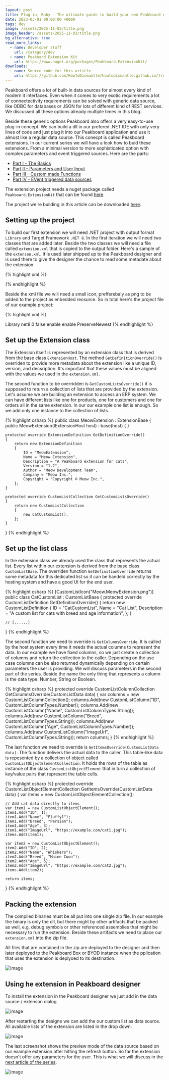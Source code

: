 ```yaml
---
layout: post
title: Plug-in, Baby - The ultimate guide to build your own Peakboard extensions - The Basics
date: 2023-03-01 00:00:00 +0000
tags: dev
image: /assets/2025-11-03/title.png
image_header: /assets/2025-11-03/title.png
bg_alternative: true
read_more_links:
  - name: Developer stuff
    url: /category/dev
  - name: Peakoard Extension Kit
    url: https://www.nuget.org/packages/Peakboard.ExtensionKit/
downloads:
  - name: Source code for this article
    url: https://github.com/HowToDismantle/howtodismantle.github.io/tree/main/assets/2025-12-05/MeowExtension
---
```

Peakboard offers a lot of built-in data sources for almost every kind of modern it interfaces. Even when it comes to very exotic requirements a lot of connectectivity requirements can be solved with generic data source, like ODBC for databases or JSON for lots of different kind of REST services. We discussed all these options already multiple times in this blog.

Beside these generic options Peakboard also offers a very easy-to-use plug-in concept. We can build a dll in our prefered .NET IDE with only very lines of code and just plug it into our Peakboard application and use it almost like a regular data source. This conecpt is called Peakboard extensions. In our current series we will have a look how to buid these extensions. From a minimal version to more sophisticated option with complex parameters and event triggered sources. Here are the parts:

* [Part I - The Basics](/Plug-in-Baby-The-ultimate-guide-to-build-your-own-Peakboard-extensions-The-Basics.html)
* [Part II - Parameters and User Input](/Plug-in-Baby-The-ultimate-guide-to-build-your-own-Peakboard-extensions-Parameters-and-User-Input.html)
* [Part III - Custom made Functions](/Plug-in-Baby-The-ultimate-guide-to-build-your-own-Peakboard-extensions-Fun-with-Functions.html)
* [Part IV - EVent triggered data sources](/Plug-in-Baby-The-ultimate-guide-to-build-your-own-Peakboard-extensions-Event-triggered-data-sources.html)

The extension project needs a nuget package called `Peakboard.ExtensionKit` that can be found [here](https://www.nuget.org/packages/Peakboard.ExtensionKit/). 

The project we're building in this article can be downloaded [here](https://github.com/HowToDismantle/howtodismantle.github.io/tree/main/assets/2025-12-05/MeowExtension).

## Setting up the project

To build our first extension we will need .NET project with output format `Library` and Target Framework `.NET 8`. In the first iteration we will need two classes that are added later. Beside the two classes we will need a file called `extension.xml` that is copied to the output folder. Here's a sample of the `extenson.xml`. It is used later shipped up to the Peakboard designer and is used there to give the designer the chance to read some metadate about the extension. 

{% highlight xml %}
<?xml version="1.0" encoding="utf-8" ?>
<ExtensionCatalog xmlns="http://schemas.peakboard.com/pbmx/2020/extensions">
  <Extensions>
    <Extension ID="MeowExtension"
               Path="Meow.dll"
               version="1.2"
               Class="MeowExtension.MeowExtension" />
  </Extensions>
</ExtensionCatalog>
{% endhighlight %}

Beside the xml file we will need a small icon, prefferebaly as png to be added to the project as enbedded reosurce. So in total here's the project file of our example project:

{% highlight xml %}
<Project Sdk="Microsoft.NET.Sdk">

  <PropertyGroup>
    <OutputType>Library</OutputType>
    <TargetFramework>net8.0</TargetFramework>
    <GenerateAssemblyInfo>false</GenerateAssemblyInfo>
    <ImplicitUsings>enable</ImplicitUsings>
    <Nullable>enable</Nullable>
  </PropertyGroup>

  <ItemGroup>
    <PackageReference Include="Peakboard.ExtensionKit" Version="4.1.0" />
  </ItemGroup>

  <ItemGroup>
    <None Include="extension.xml">
      <CopyToOutputDirectory>PreserveNewest</CopyToOutputDirectory>
    </None>
    <EmbeddedResource Include="MeowExtension.png" />
  </ItemGroup>

</Project>
{% endhighlight %}

## Set up the Extension class

The Extension itself is represented by an extension class that is derived from the base class `ExtensionHost`. The method `GetDefinitionOverride()` is overriden to provide more metadata about the extension like a unique ID, version, and decsription. It's important that these values must be aligned with the values we used in the `extension.xml`.

The second function to be overridden is `GetCustomListsOverride()` it is supposed to return a collection of lists that are provided by the extension. Let's assume we are building an extension to access an ERP system. We can have different lists like one for products, one for customers and one for orders all in the same extension. In our our example one list is enough. So we add only one instance to the collection of lists.

{% highlight csharp %}
public class MeowExtension : ExtensionBase
{
    public MeowExtension(IExtensionHost host) : base(host) { }
    
    protected override ExtensionDefinition GetDefinitionOverride()
    {
        return new ExtensionDefinition
        {
            ID = "MeowExtension",
            Name = "Meow Extension",
            Description = "A Peakboard extension for cats",
            Version = "1.2",
            Author = "Meow Development Team",
            Company = "Meow Inc.",
            Copyright = "Copyright © Meow Inc.",
        };
    }

    protected override CustomListCollection GetCustomListsOverride()
    {
        return new CustomListCollection
        {
            new CatCustomList(),
        };
    }
}
{% endhighlight %}

## Set up the list class

In the extension class we already used the class that represents the actual list. Every list within our extension is derived from the base class `CustomListBase`. The overriden function `GetDefinitionOverride` returns some metadata for this dedicated list so it can be handeld correctly by the hosting system and have a good UI for the end user.

{% highlight csharp %}
[CustomListIcon("Meow.MeowExtension.png")]
public class CatCustomList : CustomListBase
{
    protected override CustomListDefinition GetDefinitionOverride()
    {
        return new CustomListDefinition
        {
            ID = "CatCustomList",
            Name = "Cat List",
            Description = "A custom list for cats with breed and age information",
        };
    }

    // [......]

}
{% endhighlight %}

The second function we need to override is `GetColumnsOverride`. It is called by the host system every time it needs the actual columns to represent the data. In our example we have fixed columns, so we just create a collection of columns and return the collection to the caller. Depending on the use case columns can be also returned dynamically depending on certain parameters the user is providing. We will discuss parameters in the second part of the series. Beside the name the only thing that represents a column is the data type: Number, String or Boolean.

{% highlight csharp %}
protected override CustomListColumnCollection GetColumnsOverride(CustomListData data)
{
    var columns = new CustomListColumnCollection();
    columns.Add(new CustomListColumn("ID", CustomListColumnTypes.Number));
    columns.Add(new CustomListColumn("Name", CustomListColumnTypes.String));
    columns.Add(new CustomListColumn("Breed", CustomListColumnTypes.String));
    columns.Add(new CustomListColumn("Age", CustomListColumnTypes.Number));
    columns.Add(new CustomListColumn("ImageUrl", CustomListColumnTypes.String));
    return columns;
}
{% endhighlight %}

The last function we need to override is `GetItemsOverride(CustomListData data)`. The function delivers the actual data to the caller. This table-like data is repesented by a collection of object called `CustomListObjectElementCollection`. It holds the rows of the table as instance of the class `CustomListObjectElement` that in turn a collection of key/value pairs that represent the table cells.

{% highlight csharp %}
protected override CustomListObjectElementCollection GetItemsOverride(CustomListData data)
{
    var items = new CustomListObjectElementCollection();
    
    // Add cat data directly to items
    var item1 = new CustomListObjectElement();
    item1.Add("ID", 1);
    item1.Add("Name", "Fluffy1");
    item1.Add("Breed", "Persian");
    item1.Add("Age", 3);
    item1.Add("ImageUrl", "https://example.com/cat1.jpg");
    items.Add(item1);
    
    var item2 = new CustomListObjectElement();
    item2.Add("ID", 2);
    item2.Add("Name", "Whiskers");
    item2.Add("Breed", "Maine Coon");
    item2.Add("Age", 5);
    item2.Add("ImageUrl", "https://example.com/cat2.jpg");
    items.Add(item2);
    
    return items;
}
{% endhighlight %}

## Packing the extension

The compiled binaries must be all put into one single zip file. In our example the binary is only the dll, but there might by other artifacts that be packed as well, e.g. debug symbols or other referenced assemblies that might be necessary to run the extension. Beside these artifacts we need to place our `extension.xml` into the zip file.

All files that are contained in the zip are deployed to the designer and then later deployed to the Peakboard Box or BYOD instance when the pplication that uses the extension is deplyoed to its destination. 

![image](/assets/2025-11-03/010.png)

## Using he extension in Peakboard designer

To install the extension in the Peakboard designer we just add in the data source / extenson dialog

![image](/assets/2025-11-03/020.png)

After restarting the designe we can add the our custom list as data source. All available lists of the extension are listed in the drop down.

![image](/assets/2025-11-03/030.png)

The last screenshot shows the preview mode of the data source based on our example extension after hitting the refresh button. So far the extension doesn't offer any parameters for the user. This is what we will discuss in the [next article of the series](/Plug-in-Baby-The-ultimate-guide-to-build-your-own-Peakboard-extensions-Parameters-and-User-Input.html).

![image](/assets/2025-11-03/040.png)




